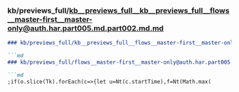 ### kb/previews_full/kb__previews_full__kb__previews_full__flows__master-first__master-only@auth.har.part005.md.part002.md.md

```md
### kb/previews_full/kb__previews_full__flows__master-first__master-only@auth.har.part005.md.part002.md

```md
### kb/previews_full/flows__master-first__master-only@auth.har.part005.md (part 002)

```md
;if(o.slice(Tk).forEach(c=>{let u=Nt(c.startTime),f=Nt(Math.max(
```

```

```

```
